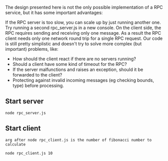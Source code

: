 The design presented here is not the only possible implementation of a RPC service, but it has some important advantages:

If the RPC server is too slow, you can scale up by just running another one. Try running a second rpc_server.js in a new console.
On the client side, the RPC requires sending and receiving only one message. As a result the RPC client needs only one network round trip for a single RPC request.
Our code is still pretty simplistic and doesn't try to solve more complex (but important) problems, like:

- How should the client react if there are no servers running?
- Should a client have some kind of timeout for the RPC?
- If the server malfunctions and raises an exception, should it be forwarded to the client?
- Protecting against invalid incoming messages (eg checking bounds, type) before processing.

## Start server

```
node rpc_server.js
```

## Start client

    arg after node rpc_client.js is the number of fibonacci number to calculate

```
node rpc_client.js 10
```
